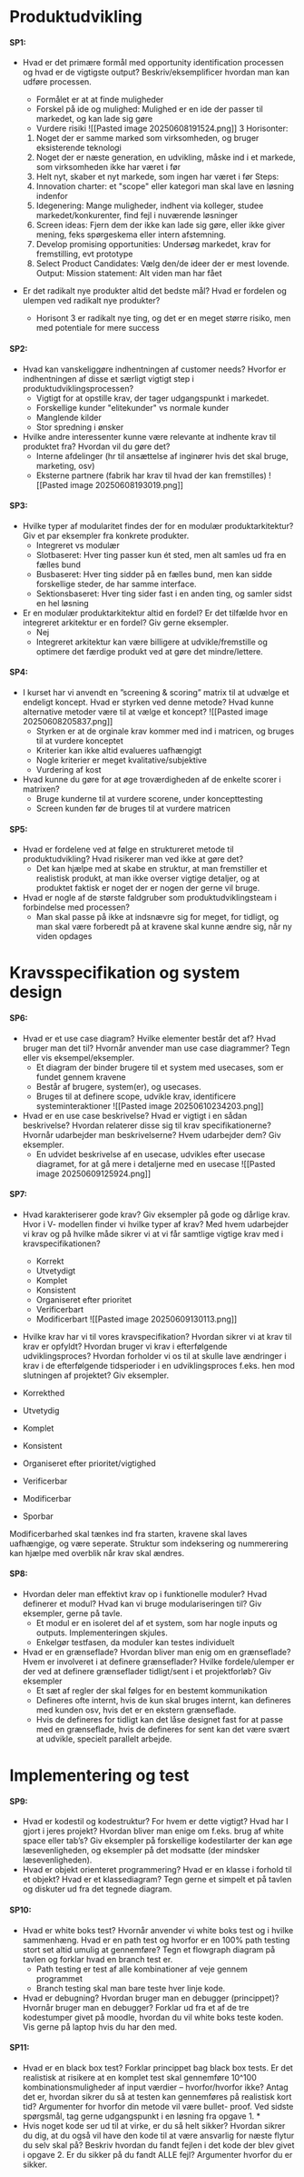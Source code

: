 
# Produktudvikling

#### SP1:
* Hvad er det primære formål med opportunity identification processen og hvad er de vigtigste output? Beskriv/eksemplificer hvordan man kan udføre processen.
	* Formålet er at at finde muligheder
	* Forskel på ide og mulighed: Mulighed er en ide der passer til markedet, og kan lade sig gøre
	* Vurdere risiki
 ![[Pasted image 20250608191524.png]]
	3 Horisonter: 
	1. Noget der er samme marked som virksomheden, og bruger eksisterende teknologi
	2. Noget der er næste generation, en udvikling, måske ind i et markede, som virksomheden ikke har været i før
	3. Helt nyt, skaber et nyt markede, som ingen har været i før
	Steps:
	4. Innovation charter: et "scope" eller kategori man skal lave en løsning indenfor
	5. Idegenering: Mange muligheder, indhent via kolleger, studee markedet/konkurenter, find fejl i nuværende løsninger
	6. Screen ideas: Fjern dem der ikke kan lade sig gøre, eller ikke giver mening, feks spørgeskema eller intern afstemning.
	7. Develop promising opportunities: Undersøg markedet, krav for fremstilling, evt prototype
	8. Select Product Candidates: Vælg den/de ideer der er mest lovende.
	Output: Mission statement: Alt viden man har fået

* Er det radikalt nye produkter altid det bedste mål? Hvad er fordelen og ulempen ved radikalt nye produkter?
	* Horisont 3 er radikalt nye ting, og det er en meget større risiko, men med potentiale for mere success

#### SP2:
* Hvad kan vanskeliggøre indhentningen af customer needs? Hvorfor er indhentningen af disse et særligt vigtigt step i produktudviklingsprocessen?
	* Vigtigt for at opstille krav, der tager udgangspunkt i markedet.
	* Forskellige kunder "elitekunder" vs normale kunder
	* Manglende kilder
	* Stor spredning i ønsker
* Hvilke andre interessenter kunne være relevante at indhente krav til produktet fra? Hvordan vil du gøre det?
	* Interne afdelinger (hr til ansættelse af inginører hvis det skal bruge, marketing, osv)
	* Eksterne partnere (fabrik har krav til hvad der kan fremstilles)
	![[Pasted image 20250608193019.png]]
#### SP3:
* Hvilke typer af modularitet findes der for en modulær produktarkitektur? Giv et par eksempler fra konkrete produkter.
	* Integreret vs modulær
	* Slotbaseret: Hver ting passer kun ét sted, men alt samles ud fra en fælles bund
	* Busbaseret: Hver ting sidder på en fælles bund, men kan sidde forskellige steder, de har samme interface.
	* Sektionsbaseret: Hver ting sider fast i en anden ting, og samler sidst en hel løsning
* Er en modulær produktarkitektur altid en fordel? Er det tilfælde hvor en integreret arkitektur er en fordel? Giv gerne eksempler.
	* Nej
	* Integreret arkitektur kan være billigere at udvikle/fremstille og optimere det færdige produkt ved at gøre det mindre/lettere.
#### SP4:
* I kurset har vi anvendt en ”screening & scoring” matrix til at udvælge et endeligt koncept. Hvad er styrken ved denne metode? Hvad kunne alternative metoder være til at vælge et koncept?
![[Pasted image 20250608205837.png]]
	* Styrken er at de orginale krav kommer med ind i matricen, og bruges til at vurdere konceptet
	* Kriterier kan ikke altid evalueres uafhængigt
	* Nogle kriterier er meget kvalitative/subjektive
	* Vurdering af kost
* Hvad kunne du gøre for at øge troværdigheden af de enkelte scorer i matrixen?
	* Bruge kunderne til at vurdere scorene, under koncepttesting
	* Screen kunden før de bruges til at vurdere matricen
#### SP5:
* Hvad er fordelene ved at følge en struktureret metode til produktudvikling? Hvad risikerer man ved ikke at gøre det?
	* Det kan hjælpe med at skabe en struktur, at man fremstiller et realistisk produkt, at man ikke overser vigtige detaljer, og at produktet faktisk er noget der er nogen der gerne vil bruge.
* Hvad er nogle af de største faldgruber som produktudviklingsteam i forbindelse med processen?
	* Man skal passe på ikke at indsnævre sig for meget, for tidligt, og man skal være forberedt på at kravene skal kunne ændre sig, når ny viden opdages


# Kravsspecifikation og system design

#### SP6:
* Hvad er et use case diagram? Hvilke elementer består det af? Hvad bruger man det til? Hvornår anvender man use case diagrammer? Tegn eller vis eksempel/eksempler.
	* Et diagram der binder brugere til et system med usecases, som er fundet gennem kravene
	* Består af brugere, system(er), og usecases.
	* Bruges til at definere scope, udvikle krav, identificere systeminteraktioner
		![[Pasted image 20250610234203.png]]
* Hvad er en use case beskrivelse? Hvad er vigtigt i en sådan beskrivelse? Hvordan relaterer disse sig til krav specifikationerne? Hvornår udarbejder man beskrivelserne? Hvem udarbejder dem? Giv eksempler.
	* En udvidet beskrivelse af en usecase, udvikles efter usecase diagramet, for at gå mere i detaljerne med en usecase
	![[Pasted image 20250609125924.png]]
#### SP7:
* Hvad karakteriserer gode krav? Giv eksempler på gode og dårlige krav. Hvor i V- modellen finder vi hvilke typer af krav? Med hvem udarbejder vi krav og på hvilke måde sikrer vi at vi får samtlige vigtige krav med i kravspecifikationen?
	* Korrekt
	* Utvetydigt
	* Komplet
	* Konsistent
	* Organiseret efter prioritet
	* Verificerbart
	* Modificerbart
![[Pasted image 20250609130113.png]]
* Hvilke krav har vi til vores kravspecifikation? Hvordan sikrer vi at krav til krav er opfyldt? Hvordan bruger vi krav i efterfølgende udviklingsproces? Hvordan forholder vi os til at skulle lave ændringer i krav i de efterfølgende tidsperioder i en udviklingsproces f.eks. hen mod slutningen af projektet? Giv eksempler.

* Korrekthed
* Utvetydig
* Komplet
* Konsistent
* Organiseret efter prioritet/vigtighed
* Verificerbar
* Modificerbar
* Sporbar

Modificerbarhed skal tænkes ind fra starten, kravene skal laves uafhængige, og være seperate. Struktur som indeksering og nummerering kan hjælpe med overblik når krav skal ændres.

#### SP8:
* Hvordan deler man effektivt krav op i funktionelle moduler? Hvad definerer et modul? Hvad kan vi bruge modulariseringen til? Giv eksempler, gerne på tavle.
	* Et modul er en isoleret del af et system, som har nogle inputs og outputs. Implementeringen skjules.
	* Enkelgør testfasen, da moduler kan testes individuelt
* Hvad er en grænseflade? Hvordan bliver man enig om en grænseflade? Hvem er involveret i at definere grænseflader? Hvilke fordele/ulemper er der ved at definere grænseflader tidligt/sent i et projektforløb? Giv eksempler
	* Et sæt af regler der skal følges for en bestemt kommunikation
	* Defineres ofte internt, hvis de kun skal bruges internt, kan defineres med kunden osv, hvis det er en ekstern grænseflade.
	* Hvis de defineres for tidligt kan det låse designet fast for at passe med en grænseflade, hvis de defineres for sent kan det være svært at udvikle, specielt parallelt arbejde.

# Implementering og test

#### SP9:
* Hvad er kodestil og kodestruktur? For hvem er dette vigtigt? Hvad har I gjort i jeres projekt? Hvordan bliver man enige om f.eks. brug af white space eller tab’s? Giv eksempler på forskellige kodestilarter der kan øge læsevenligheden, og eksempler på det modsatte (der mindsker læsevenligheden).
* Hvad er objekt orienteret programmering? Hvad er en klasse i forhold til et objekt? Hvad er et klassediagram? Tegn gerne et simpelt et på tavlen og diskuter ud fra det tegnede diagram.
#### SP10:
* Hvad er white boks test? Hvornår anvender vi white boks test og i hvilke sammenhæng. Hvad er en path test og hvorfor er en 100% path testing stort set altid umulig at gennemføre? Tegn et flowgraph diagram på tavlen og forklar hvad en branch test er.
	* Path testing er test af alle kombinationer af veje gennem programmet
	* Branch testing skal man bare teste hver linje kode.
* Hvad er debugning? Hvordan bruger man en debugger (princippet)? Hvornår bruger man en debugger? Forklar ud fra et af de tre kodestumper givet på moodle, hvordan du vil white boks teste koden. Vis gerne på laptop hvis du har den med.
#### SP11:
* Hvad er en black box test? Forklar princippet bag black box tests. Er det realistisk at risikere at en komplet test skal gennemføre 10^100 kombinationsmuligheder af input værdier – hvorfor/hvorfor ikke? Antag det er, hvordan sikrer du så at testen kan gennemføres på realistisk kort tid? Argumenter for hvorfor din metode vil være bullet- proof. Ved sidste spørgsmål, tag gerne udgangspunkt i en løsning fra opgave 1.
	* 
* Hvis noget kode ser ud til at virke, er du så helt sikker? Hvordan sikrer du dig, at du også vil have den kode til at være ansvarlig for næste flytur du selv skal på? Beskriv hvordan du fandt fejlen i det kode der blev givet i opgave 2. Er du sikker på du fandt ALLE fejl? Argumenter hvorfor du er sikker.